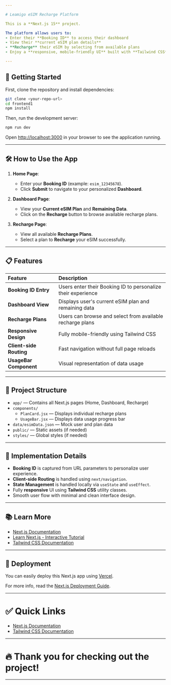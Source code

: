 ```yaml
---

# Leamigo eSIM Recharge Platform

This is a **Next.js 15** project.

The platform allows users to:
- Enter their **Booking ID** to access their dashboard
- View their **current eSIM plan details**
- **Recharge** their eSIM by selecting from available plans
- Enjoy a **responsive, mobile-friendly UI** built with **Tailwind CSS**

---
```


## 🚀 Getting Started

First, clone the repository and install dependencies:

```bash
git clone <your-repo-url>
cd frontend1
npm install
```

Then, run the development server:

```bash
npm run dev
```

Open [http://localhost:3000](http://localhost:3000) in your browser to see the application running.

---

## 🛠️ How to Use the App

1. **Home Page**:  
   - Enter your **Booking ID** (example: `esim_12345678`).
   - Click **Submit** to navigate to your personalized **Dashboard**.

2. **Dashboard Page**:
   - View your **Current eSIM Plan** and **Remaining Data**.
   - Click on the **Recharge** button to browse available recharge plans.

3. **Recharge Page**:
   - View all available **Recharge Plans**.
   - Select a plan to **Recharge** your eSIM successfully.

---

## 📋 Features

| Feature | Description |
| :------ | :----------- |
| **Booking ID Entry** | Users enter their Booking ID to personalize their experience |
| **Dashboard View** | Displays user's current eSIM plan and remaining data |
| **Recharge Plans** | Users can browse and select from available recharge plans |
| **Responsive Design** | Fully mobile-friendly using Tailwind CSS |
| **Client-side Routing** | Fast navigation without full page reloads |
| **UsageBar Component** | Visual representation of data usage |

---

## 📂 Project Structure

- `app/` — Contains all Next.js pages (Home, Dashboard, Recharge)
- `components/`  
  - `PlanCard.jsx` — Displays individual recharge plans  
  - `UsageBar.jsx` — Displays data usage progress bar
- `data/esimData.json` — Mock user and plan data
- `public/` — Static assets (if needed)
- `styles/` — Global styles (if needed)

---

## 📄 Implementation Details

- **Booking ID** is captured from URL parameters to personalize user experience.
- **Client-side Routing** is handled using `next/navigation`.
- **State Management** is handled locally via `useState` and `useEffect`.
- Fully **responsive** UI using **Tailwind CSS** utility classes.
- Smooth user flow with minimal and clean interface design.

---

## 📚 Learn More

- [Next.js Documentation](https://nextjs.org/docs)
- [Learn Next.js - Interactive Tutorial](https://nextjs.org/learn)
- [Tailwind CSS Documentation](https://tailwindcss.com/docs)

---

## 🚀 Deployment

You can easily deploy this Next.js app using [Vercel](https://vercel.com/new).

For more info, read the [Next.js Deployment Guide](https://nextjs.org/docs/app/building-your-application/deploying).

---

# ✅ Quick Links

- [Next.js Documentation](https://nextjs.org/docs)
- [Tailwind CSS Documentation](https://tailwindcss.com/docs)

---

# 🔥 Thank you for checking out the project!

---
